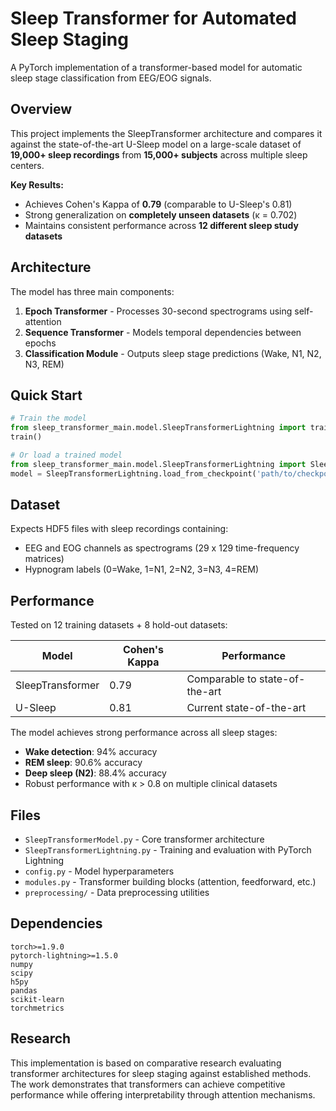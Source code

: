 # Sleep Transformer for Automated Sleep Staging

A PyTorch implementation of a transformer-based model for automatic sleep stage classification from EEG/EOG signals.

## Overview

This project implements the SleepTransformer architecture and compares it against the state-of-the-art U-Sleep model on a large-scale dataset of **19,000+ sleep recordings** from **15,000+ subjects** across multiple sleep centers.

**Key Results:**
- Achieves Cohen's Kappa of **0.79** (comparable to U-Sleep's 0.81)
- Strong generalization on **completely unseen datasets** (κ = 0.702)
- Maintains consistent performance across **12 different sleep study datasets**

## Architecture

The model has three main components:
1. **Epoch Transformer** - Processes 30-second spectrograms using self-attention
2. **Sequence Transformer** - Models temporal dependencies between epochs  
3. **Classification Module** - Outputs sleep stage predictions (Wake, N1, N2, N3, REM)

## Quick Start

```python
# Train the model
from sleep_transformer_main.model.SleepTransformerLightning import train
train()

# Or load a trained model
from sleep_transformer_main.model.SleepTransformerLightning import SleepTransformerLightning
model = SleepTransformerLightning.load_from_checkpoint('path/to/checkpoint.ckpt')
```

## Dataset

Expects HDF5 files with sleep recordings containing:
- EEG and EOG channels as spectrograms (29 x 129 time-frequency matrices)
- Hypnogram labels (0=Wake, 1=N1, 2=N2, 3=N3, 4=REM)

## Performance

Tested on 12 training datasets + 8 hold-out datasets:

| Model | Cohen's Kappa | Performance |
|-------|---------------|-------------|
| SleepTransformer | 0.79 | Comparable to state-of-the-art |
| U-Sleep | 0.81 | Current state-of-the-art |

The model achieves strong performance across all sleep stages:
- **Wake detection**: 94% accuracy  
- **REM sleep**: 90.6% accuracy
- **Deep sleep (N2)**: 88.4% accuracy
- Robust performance with κ > 0.8 on multiple clinical datasets

## Files

- `SleepTransformerModel.py` - Core transformer architecture
- `SleepTransformerLightning.py` - Training and evaluation with PyTorch Lightning
- `config.py` - Model hyperparameters
- `modules.py` - Transformer building blocks (attention, feedforward, etc.)
- `preprocessing/` - Data preprocessing utilities

## Dependencies

```
torch>=1.9.0
pytorch-lightning>=1.5.0
numpy
scipy
h5py
pandas
scikit-learn
torchmetrics
```

## Research

This implementation is based on comparative research evaluating transformer architectures for sleep staging against established methods. The work demonstrates that transformers can achieve competitive performance while offering interpretability through attention mechanisms.
